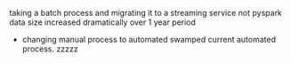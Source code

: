 taking a batch process and migrating it to a streaming service
not pyspark
data size increased dramatically over 1 year period 
* changing manual process to automated swamped current automated process.
zzzzz